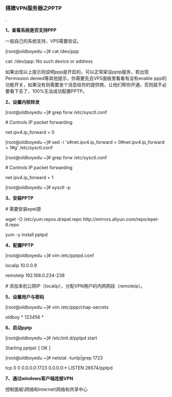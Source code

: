 ### 搭建VPN服务器之PPTP

.

**1、查看系统是否支持PPP**

一般自己的系统支持，VPS需要验证。

\[root@oldboyedu ~\]\# cat \/dev\/ppp

cat: \/dev\/ppp: No such device or address

如果出现以上提示则说明ppp是开启的，可以正常架设pptp服务，若出现Permission denied等其他提示，你需要先去VPS面板里看看有没有enable ppp的功能开关，如果没有则需要发个消息给你的提供商，让他们帮你开通，否则就不必要看下去了，100%无法成功配置PPTP。

**2、设置内核转发**

\[root@oldboyedu ~\]\# grep forw \/etc\/sysctl.conf

\# Controls IP packet forwarding

net.ipv4.ip\_forward = 0

\[root@oldboyedu ~\]\# sed -i 's\#net.ipv4.ip\_forward = 0\#net.ipv4.ip\_forward = 1\#g' \/etc\/sysctl.conf

\[root@oldboyedu ~\]\# grep forw \/etc\/sysctl.conf

\# Controls IP packet forwarding

net.ipv4.ip\_forward = 1

\[root@oldboyedu ~\]\# sysctl -p

**3、安装PPTP**

\# 需要安装epel源

wget -O \/etc\/yum.repos.d\/epel.repo http:\/\/mirrors.aliyun.com\/repo\/epel-6.repo

yum -y install pptpd

**4、配置PPTP**

\[root@oldboyedu ~\]\# vim \/etc\/pptpd.conf

localip 10.0.0.9

remoteip 192.168.0.234-238

\# 添加本机公网IP（localip），分配VPN用户的内网网段（remoteip）。

**5、设置用户与密码**

\[root@oldboyedu ~\]\# vim \/etc\/ppp\/chap-secrets

oldboy \* 123456 \*

**6、启动pptp**

\[root@oldboyedu ~\]\# \/etc\/init.d\/pptpd start

Starting pptpd: \[ OK \]

\[root@oldboyedu ~\]\# netstat -tunlp\|grep 1723

tcp 0 0 0.0.0.0:1723 0.0.0.0:\* LISTEN 26574\/pptpd

**7、通过windows客户端连接VPN**

控制面板\网络和Internet\网络和共享中心

